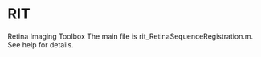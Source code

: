 # RIT
Retina Imaging Toolbox
The main file is rit_RetinaSequenceRegistration.m. See help for details.
